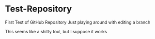 # Test-Repository
First Test of GitHub Repository
Just playing around with editing a branch

This seems like a shitty tool, but I suppose it works
